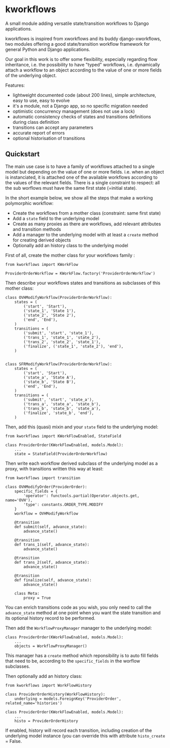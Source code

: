 # kworkflows

A small module adding versatile state/transition workflows to Django applications.

kworkflows is inspired from xworkflows and its buddy django-xworkflows, two modules offering a good state/transition workflow framework for general Python and Django applications.

Our goal in this work is to offer some flexibility, especially regarding flow inheritance, i.e. the possibility to have "typed" workflows, i.e. dynamically attach a workflow to an object according to the value of one or more fields of the underlying object.


Features:
 - lightweight documented code (about 200 lines), simple architecture, easy to use, easy to evolve
 - it's a module, not a Django app, so no specific migration needed
 - optimistic concurrency management (does not use a lock)
 - automatic consistency checks of states and transitions definitions during class definition
 - transitions can accept any parameters
 - accurate report of errors
 - optional historisation of transitions


## Quickstart

The main use case is to have a family of workflows attached to a single model but depending on the value of one or more fields.
i.e. when an object is instanciated, it is attached one of the available workflows according to the values of the relevant fields.
There is a single constraint to respect: all the sub worflows must have the same first state (=initial state).

In the short example below, we show all the steps that make a working polymorphic workflow:
 - Create the workflows from a mother class (constraint: same first state)
 - Add a `state` field to the underlying model
 - Create as many proxies as there are workflows, add relevant attributes and transition methods
 - Add a manager to the underlying model with at least a `create` method for creating derived objects
 - Optionally add an history class to the underlying model

First of all, create the mother class for your workflows family :

```
from kworkflows import KWorkFlow

ProviderOrderWorkflow = KWorkFlow.factory('ProviderOrderWorkflow')
```

Then describe your workflows states and transitions as subclasses of this mother class:
```
class OVHModifyWorkflow(ProviderOrderWorkflow):
    states = (
        ('start', 'Start'),
        ('state_1', 'State 1'),
        ('state_2', 'State 2'),
        ('end', 'End'),
    )
    transitions = (
        ('submit', 'start', 'state_1'),
        ('trans_1', 'state_1', 'state_2'),
        ('trans_2', 'state_2', 'state_1'),
        ('finalize', ('state_1', 'state_2'), 'end'),
    )


class SFRModifyWorkflow(ProviderOrderWorkflow):
    states = (
        ('start', 'Start'),
        ('state_a', 'State A'),
        ('state_b', 'State B'),
        ('end', 'End'),
    )
    transitions = (
        ('submit', 'start', 'state_a'),
        ('trans_a', 'state_a', 'state_b'),
        ('trans_b', 'state_b', 'state_a'),
        ('finalize', 'state_b', 'end'),
    )
```

Then, add this (quasi) mixin and your `state` field to the underlying model:

```
from kworkflows import KWorkFlowEnabled, StateField

class ProviderOrder(KWorkFlowEnabled, models.Model):
    ...
    state = StateField(ProviderOrderWorkflow)
```

Then write each workflow derived subclass of the underlying model as a proxy,
with transitions written this way at least:
```
from kworkflows import transition

class OVHModifyOrder(ProviderOrder):
    specific_fields = {
        'operator': functools.partial(Operator.objects.get, name='OVH'),
        'type': constants.ORDER_TYPE.MODIFY
    }
    workflow = OVHModifyWorkflow

    @transition
    def submit(self, advance_state):
        advance_state()

    @transition
    def trans_1(self, advance_state):
        advance_state()

    @transition
    def trans_2(self, advance_state):
        advance_state()

    @transition
    def finalize(self, advance_state):
        advance_state()

    class Meta:
        proxy = True
```
You can enrich transitions code as you wish, you only need to call
the `advance_state` method at one point when you want the state transition
and its optional history record to be performed.

Then add the `WorkflowProxyManager` manager to the underlying model:
```
class ProviderOrder(KWorkFlowEnabled, models.Model):
    ...
    objects = WorkflowProxyManager()
```
This manager has a `create` method which reponsibility is to auto fill fields that need to be,
according to the `specific_fields` in the worflow subclasses.

Then optionally add an history class:
```
from kworkflows import WorkFlowHistory

class ProviderOrderHistory(WorkFlowHistory):
    underlying = models.ForeignKey('ProviderOrder', related_name='histories')

class ProviderOrder(KWorkFlowEnabled, models.Model):
    ...
    histo = ProviderOrderHistory
```
If enabled, history will record each transition, including creation of the underlying model instance
(you can override this with attribute `histo_create` = False.
